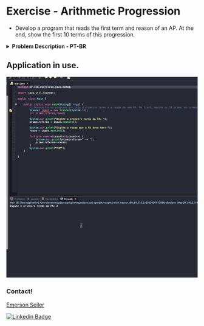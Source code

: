# Exercise - Arithmetic Progression
- Develop a program that reads the first term and reason of an AP. At the end, show the first 10 terms of this progression.

<details >
  <summary><b>Problem Description - PT-BR</b></summary>

- Desenvolva um programa que leia o primeiro termo e a razão de uma PA. No final, mostre os 10 primeiros termos dessa progressão.

</details>

## Application in use.

![Gif Exercicio](./img/exercise.gif)

### Contact!

[Emerson Seiler](https://www.linkedin.com/in/seileremerson/)

[![Linkedin Badge](https://img.shields.io/badge/-seileremerson-blue?style=flat-square&logo=Linkedin&logoColor=white&link=https://www.linkedin.com/in/diogoalvesti/)](https://www.linkedin.com/in/seileremerson/)